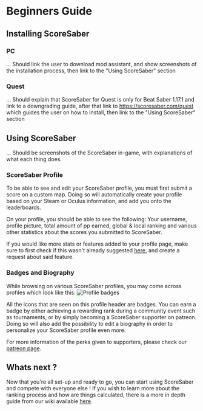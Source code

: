 # Beginners Guide

## Installing ScoreSaber
### PC
... Should link the user to download mod assistant, and show screenshots of the installation process, then link to the "Using ScoreSaber" section
### Quest

... Should explain that ScoreSaber for Quest is only for Beat Saber 1.17.1 and link to a downgrading guide, after that link to https://scoresaber.com/quest which guides the user on how to install, then link to the "Using ScoreSaber" section

## Using ScoreSaber

... Should be screenshots of the ScoreSaber in-game, with explanations of what each thing does.
### ScoreSaber Profile
To be able to see and edit your ScoreSaber profile, you must first submit a score on a custom map. Doing so will automatically create your profile based on your Steam or Oculus information, and add you onto the leaderboards. 

On your profile, you should be able to see the following: Your username, profile picture, total amount of pp earned, global & local ranking and various other statistics about the scores you submitted to ScoreSaber. 

If you would like more stats or features added to your profile page, make sure to first check if this wasn't already suggested [here](https://scoresaber.canny.io/feature-requests), and create a request about said feature.

### Badges and Biography
While browsing on various ScoreSaber profiles, you may come across profiles which look like this:
![Profile badges](~@images/ranking/badges.jpg)

All the icons that are seen on this profile header are badges. You can earn a badge by either achieving a rewarding rank during a community event such as tournaments, or by simply becoming a ScoreSaber supporter on patreon. Doing so will also add the possibility to edit a biography in order to personalize your ScoreSaber profile even more. 

For more information of the perks given to supporters, please check our [patreon page](https://www.patreon.com/scoresaber).

## Whats next ?

Now that you're all set-up and ready to go, you can start using ScoreSaber and compete with everyone else !
If you wish to learn more about the ranking process and how are things calculated, there is a more in depth guide from our wiki available [here](https://wiki.scoresaber.com/ranking-system.html).